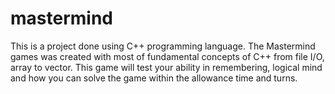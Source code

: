 # mastermind
This is a project done using C++ programming language. The Mastermind games was created with most of fundamental concepts of C++ from file I/O, array to vector.
This game will test your ability in remembering, logical mind and how you can solve the game within the allowance time and turns.
